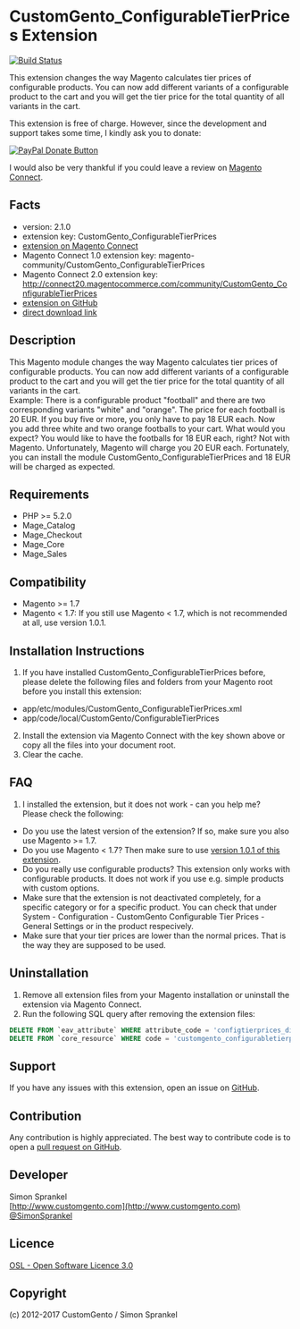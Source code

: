 CustomGento_ConfigurableTierPrices Extension
========================================
[![Build Status](https://travis-ci.org/customgento/CustomGento_ConfigurableTierPrices.svg?branch=master)](https://travis-ci.org//CustomGento_ConfigurableTierPrices)

This extension changes the way Magento calculates tier prices of configurable products. You can now add different variants of a configurable product to the cart and you will get the tier price for the total quantity of all variants in the cart.

This extension is free of charge. However, since the development and support takes some time, I kindly ask you to donate:

[![PayPal Donate Button](https://www.paypalobjects.com/en_US/i/btn/btn_donateCC_LG.gif)](https://www.paypal.com/cgi-bin/webscr?cmd=_s-xclick&hosted_button_id=PLZAWC5QXVYN6)

I would also be very thankful if you could leave a review on [Magento Connect](http://www.magentocommerce.com/magento-connect/customgento-configurabletierprices.html).

Facts
-----
- version: 2.1.0
- extension key: CustomGento_ConfigurableTierPrices
- [extension on Magento Connect](http://www.magentocommerce.com/magento-connect/customgento-configurabletierprices.html)
- Magento Connect 1.0 extension key: magento-community/CustomGento_ConfigurableTierPrices
- Magento Connect 2.0 extension key: http://connect20.magentocommerce.com/community/CustomGento_ConfigurableTierPrices
- [extension on GitHub](https://github.com/customgento/CustomGento_ConfigurableTierPrices)
- [direct download link](https://github.com/customgento/CustomGento_ConfigurableTierPrices/archive/master.zip)

Description
-----------
This Magento module changes the way Magento calculates tier prices of configurable products. You can now add different variants of a configurable product to the cart and you will get the tier price for the total quantity of all variants in the cart.  
Example: There is a configurable product "football" and there are two corresponding variants "white" and "orange". The price for each football is 20 EUR. If you buy five or more, you only have to pay 18 EUR each. Now you add three white and two orange footballs to your cart. What would you expect? You would like to have the footballs for 18 EUR each, right? Not with Magento. Unfortunately, Magento will charge you 20 EUR each. Fortunately, you can install the module CustomGento_ConfigurableTierPrices and 18 EUR will be charged as expected.

Requirements
------------
- PHP >= 5.2.0
- Mage_Catalog
- Mage_Checkout
- Mage_Core
- Mage_Sales

Compatibility
-------------
- Magento >= 1.7
- Magento < 1.7: If you still use Magento < 1.7, which is not recommended at all, use version 1.0.1.

Installation Instructions
-------------------------
1. If you have installed CustomGento_ConfigurableTierPrices before, please delete the following files and folders from your Magento root before you install this extension:
  * app/etc/modules/CustomGento_ConfigurableTierPrices.xml
  * app/code/local/CustomGento/ConfigurableTierPrices
2. Install the extension via Magento Connect with the key shown above or copy all the files into your document root.
3. Clear the cache.

FAQ
---
1. I installed the extension, but it does not work - can you help me?  
Please check the following:
  * Do you use the latest version of the extension? If so, make sure you also use Magento >= 1.7.
  * Do you use Magento < 1.7? Then make sure to use [version 1.0.1 of this extension](https://github.com//CustomGento_ConfigurableTierPrices/releases/tag/v1.0.1).
  * Do you really use configurable products? This extension only works with configurable products. It does not work if you use e.g. simple products with custom options.
  * Make sure that the extension is not deactivated completely, for a specific category or for a specific product. You can check that under System - Configuration - CustomGento Configurable Tier Prices - General Settings or in the product respecively.
  * Make sure that your tier prices are lower than the normal prices. That is the way they are supposed to be used.

Uninstallation
--------------
1. Remove all extension files from your Magento installation or uninstall the extension via Magento Connect.
2. Run the following SQL query after removing the extension files:

```sql
DELETE FROM `eav_attribute` WHERE attribute_code = 'configtierprices_disabled';
DELETE FROM `core_resource` WHERE code = 'customgento_configurabletierprices_setup';
```

Support
-------
If you have any issues with this extension, open an issue on [GitHub](https://github.com/customgento/CustomGento_ConfigurableTierPrices/issues).

Contribution
------------
Any contribution is highly appreciated. The best way to contribute code is to open a [pull request on GitHub](https://help.github.com/articles/using-pull-requests).

Developer
---------
Simon Sprankel  
[http://www.customgento.com](http://www.customgento.com)  
[@SimonSprankel](https://twitter.com/SimonSprankel)

Licence
-------
[OSL - Open Software Licence 3.0](http://opensource.org/licenses/osl-3.0.php)

Copyright
---------
(c) 2012-2017 CustomGento / Simon Sprankel
